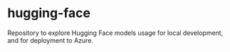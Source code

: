 # hugging-face
Repository to explore Hugging Face models usage for local development, and for deployment to Azure.
